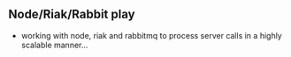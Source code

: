 ## Node/Riak/Rabbit play ##

- working with node, riak and rabbitmq to process server calls in a highly scalable manner...

